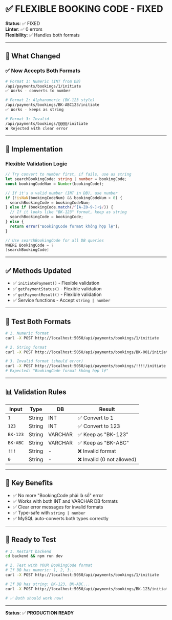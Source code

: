 # ✅ FLEXIBLE BOOKING CODE - FIXED

**Status**: ✅ FIXED  
**Linter**: ✅ 0 errors  
**Flexibility**: ✅ Handles both formats

---

## 🔄 What Changed

### ✅ Now Accepts Both Formats

```bash
# Format 1: Numeric (INT from DB)
/api/payments/bookings/1/initiate
✅ Works - converts to number

# Format 2: Alphanumeric (BK-123 style)
/api/payments/bookings/BK-ABC123/initiate
✅ Works - keeps as string

# Format 3: Invalid
/api/payments/bookings/@@@@/initiate
❌ Rejected with clear error
```

---

## 📝 Implementation

### Flexible Validation Logic

```typescript
// Try convert to number first, if fails, use as string
let searchBookingCode: string | number = bookingCode;
const bookingCodeNum = Number(bookingCode);

// If it's a valid number (INT in DB), use number
if (!isNaN(bookingCodeNum) && bookingCodeNum > 0) {
  searchBookingCode = bookingCodeNum;
} else if (bookingCode.match(/^[A-Z0-9-]+$/)) {
  // If it looks like "BK-123" format, keep as string
  searchBookingCode = bookingCode;
} else {
  return error("BookingCode format không hợp lệ");
}

// Use searchBookingCode for all DB queries
WHERE BookingCode = ?
[searchBookingCode]
```

---

## ✅ Methods Updated

- ✅ `initiatePayment()` - Flexible validation
- ✅ `getPaymentStatus()` - Flexible validation  
- ✅ `getPaymentResult()` - Flexible validation
- ✅ Service functions - Accept `string | number`

---

## 🧪 Test Both Formats

```bash
# 1. Numeric format
curl -X POST http://localhost:5050/api/payments/bookings/1/initiate

# 2. String format
curl -X POST http://localhost:5050/api/payments/bookings/BK-001/initiate

# 3. Invalid format (should error)
curl -X POST http://localhost:5050/api/payments/bookings/!!!!/initiate
# Expected: "BookingCode format không hợp lệ"
```

---

## 📊 Validation Rules

| Input | Type | DB | Result |
|-------|------|-----|--------|
| `1` | String | INT | ✅ Convert to 1 |
| `123` | String | INT | ✅ Convert to 123 |
| `BK-123` | String | VARCHAR | ✅ Keep as "BK-123" |
| `BK-ABC` | String | VARCHAR | ✅ Keep as "BK-ABC" |
| `!!!` | String | - | ❌ Invalid format |
| `0` | String | - | ❌ Invalid (0 not allowed) |

---

## 🎯 Key Benefits

- ✅ No more "BookingCode phải là số" error
- ✅ Works with both INT and VARCHAR DB formats
- ✅ Clear error messages for invalid formats
- ✅ Type-safe with `string | number`
- ✅ MySQL auto-converts both types correctly

---

## 🚀 Ready to Test

```bash
# 1. Restart backend
cd backend && npm run dev

# 2. Test with YOUR BookingCode format
# If DB has numeric: 1, 2, 3...
curl -X POST http://localhost:5050/api/payments/bookings/1/initiate

# If DB has string: BK-123, BK-ABC...
curl -X POST http://localhost:5050/api/payments/bookings/BK-123/initiate

# ✅ Both should work now!
```

---

**Status**: ✅ **PRODUCTION READY**


